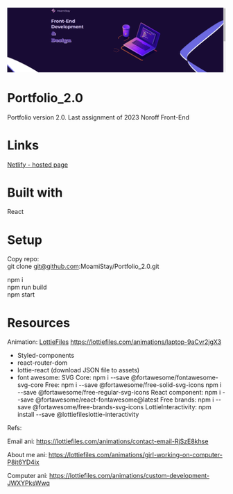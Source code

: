![Portfolio](./portfolio/public/portfolio.png "portfolio")

# Portfolio_2.0

Portfolio version 2.0. Last assignment of 2023 Noroff Front-End

# Links

[Netlify - hosted page](https://moamistay-portfolio.netlify.app/ "portfolio")

# Built with

React

# Setup

Copy repo:  
git clone git@github.com:MoamiStay/Portfolio_2.0.git

npm i  
npm run build  
npm start

# Resources

Animation: [LottieFiles](https://lottiefiles.com/ "LottieFiles")
https://lottiefiles.com/animations/laptop-9aCvr2jgX3

- Styled-components
- react-router-dom
- lottie-react (download JSON file to assets)
- font awesome:
  SVG Core:
  npm i --save @fortawesome/fontawesome-svg-core
  Free:
  npm i --save @fortawesome/free-solid-svg-icons
  npm i --save @fortawesome/free-regular-svg-icons
  React component:
  npm i --save @fortawesome/react-fontawesome@latest
  Free brands:
  npm i --save @fortawesome/free-brands-svg-icons
  LottieInteractivity:
  npm install --save @lottiefileslottie-interactivity

Refs:

Email ani: https://lottiefiles.com/animations/contact-email-RjSzE8khse

About me ani: https://lottiefiles.com/animations/girl-working-on-computer-P8it6YD4ix

Computer ani: https://lottiefiles.com/animations/custom-development-JWXYPksWwq
